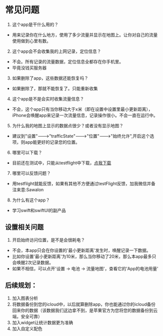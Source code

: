 # 常见问题

1. 这个app是干什么用的？
  - 用来记录你在什么地方，使用了多少流量并显示在地图上。让你对自己的流量使用做到心里有数。
2. 这个app会不会收集我的上网记录，定位信息？
  - 不会。所有记录的流量数据，定位信息全都存在你手机里。
  - 毕竟没钱买服务器
3. 如果删除了app，这些数据还能恢复吗？
  - 如果删除了，那就不能恢复了。只能重新收集
4. 这个app是不是会实时收集流量信息？
  - 不会，这个app只有当你移动大于x米（即在设置中设置里最小更新距离），iPhone会唤醒app来记录一次流量信息，记录操作很小。不会一直在运行中。
5. 为什么我的地图上显示的数据点很少？或者没有显示地图？
  - 建议到"设置"--->"trafficState"--->"位置"--->"始终允许",开启这个选项，则app能更好的记录您的位置。
6. 哪里可以下载？
  - 目前还在测试中，只能从testflight中下载，[点我下载](https://testflight.apple.com/join/jwzpPVQ3)
7. 哪里可以反馈问题？
  - 用testfilght就能反馈，如果有其他不方便通过testFlight反馈，加我微信并备注来意:Sawalon
8. 为什么有这个app？
  - 学习swift和swiftUI的副产品

## 设置相关问题
1. 开启始终访问位置，是不是会很耗电？
  - 不会，本app只会在你设置的'最小更新距离'发生时，唤醒记录一下数据。
  - 比如你设置'最小更新距离'为10米，那么当你移动了20米，那么本app最多只会唤醒2次记录数据。
  - 如果不相信，可以点开'设置 -> 电池 -> 流量地图'，查看它的'App的电池用量'

## 后续规划：
1. 加入图表分析
2. 将数据备份到您的icloud中，以后就算删除app，你也能通过你的icloud备份回来你的数据（该数据我们这边拿不到，是苹果官方为您将您的数据备份到云端，安全可靠）
3. 加入widget让统计数据更为准确
4. 加入自定义配色
